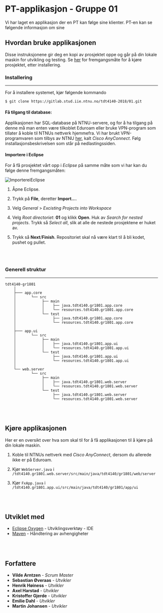 # PT-applikasjon - Gruppe 01

Vi har laget en applikasjon der en PT kan følge sine klienter. PT-en kan se følgende informasjon om sine 

## Hvordan bruke applikasjonen

Disse instruksjonene gir deg en kopi av prosjektet oppe og går på din lokale maskin for utvikling og testing. Se [her](#start) for fremgangsmåte for å kjøre prosjektet, etter installering.



### Installering
---

For å installere systemet, kjør følgende kommando

```
$ git clone https://gitlab.stud.iie.ntnu.no/tdt4140-2018/01.git
```

#### Få tilgang til database:

Applikasjonen har SQL-database på NTNU-servere, og for å ha tilgang på denne må man enten være tilkoblet Eduroam eller bruke VPN-program som tillater å koble til NTNUs nettverk hjemmefra.
Vi har brukt VPN-programvaren som tilbys av NTNU [her](https://software.ntnu.no/ntnu/vpn), kalt *Cisco AnyConnect*. Følg installasjonsbeskrivelsen som står på nedlastingssiden.


#### Importere i Eclipse
For å få prosjektet vårt opp i *Eclipse* på samme måte som vi har kan du følge denne fremgangsmåten:

![ImportereiEclipse](https://i.imgur.com/UIlAxUa.png)

1. Åpne Eclipse. 

2. Trykk på **File**, deretter **Import...**.


3. Velg *General* > *Excisting Projects into Workspace*

	
4. Velg *Root directoriet*: **01** og klikk **Open**. Huk av *Search for nested projects*. Trykk så *Select all*, slik at alle de nestede prosjektene er huket av. 


5. Trykk så **Next**/**Finish**. Repositoriet skal nå være klart til å bli kodet, pushet og pullet.


<br></br>

### Generell struktur
---
	
```
tdt4140-gr1801
	│
	├─── app.core
	│   	└── src
	│   	     ├── main
	│   	     │    ├── java.tdt4140.gr1801.app.core
	│   	     │    └── resources.tdt4140.gr1801.app.core
	│   	     └── test
	│   	          ├── java.tdt4140.gr1801.app.core
	│   	          └── resources.tdt4140.gr1801.app.core
	│        
	├─── app.ui
	│   	└── src
	│   	     ├── main
	│   	     │    ├── java.tdt4140.gr1801.app.ui
	│   	     │    └── resources.tdt4140.gr1801.app.ui
	│   	     └── test
	│   	          ├── java.tdt4140.gr1801.app.ui
	│   	          └── resources.tdt4140.gr1801.app.ui
	│             
	└── web.server
	    	└── src
	    	     ├── main
	    	     │    ├── java.tdt4140.gr1801.web.server
	    	     │    └── resources.tdt4140.gr1801.web.server
	    	     └── test
	    	          ├── java.tdt4140.gr1801.web.server
	    	          └── resources.tdt4140.gr1801.web.server
```
<br></br>
<a name="start"></a>
## Kjøre applikasjonen

Her er en oversikt over hva som skal til for å få applikasjonen til å kjøre på din lokale maskin.

1. Koble til NTNUs nettverk med *Cisco AnyConnect*, dersom du allerede ikke er på Eduroam.

2. Kjør `WebServer.java` i `/tdt4140.gr1801.web.server/src/main/java/tdt4140/gr1801/web/server`

3. Kjør `FxApp.java` i `/tdt4140.gr1801.app.ui/src/main/java/tdt4140/gr1801/app/ui`




<br></br>
## Utviklet med

* [Eclipse Oxygen](https://www.eclipse.org/) - Utviklingsverktøy - IDE
* [Maven](https://maven.apache.org/) - Håndtering av avhengigheter


<br></br>
## Forfattere

* **Vilde Arntzen** - *Scrum Master*
* **Sebastian Øveraas** - *Utvikler*
* **Henrik Høiness** - *Utvikler*
* **Axel Harstad** - *Utvikler*
* **Kristoffer Gjerde** - *Utvikler*
* **Emilie Dahl** - *Utvikler*
* **Martin Johansen** - *Utvikler*

